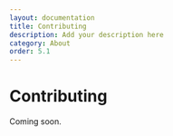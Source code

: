 ```yaml
---
layout: documentation
title: Contributing
description: Add your description here
category: About
order: 5.1
---
```


# Contributing

Coming soon.
